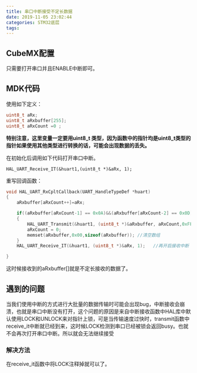 ```yaml
---
title: 串口中断接受不定长数据
date: 2019-11-05 23:02:44
categories: STM32底层
tags:
---
```


## CubeMX配置

只需要打开串口并且ENABLE中断即可。

## MDK代码

使用如下定义：

``` C
uint8_t aRx;
uint8_t aRxbuffer[255];
uint8_t aRxCount =0 ;
```

**特别注意，这里变量一定要用uint8_t 类型，因为函数中的指针均是uint8_t类型的指针如果使用其他类型进行转换的话，可能会出现数据的丢失。**

在初始化后调用如下代码打开串口中断。

`HAL_UART_Receive_IT(&huart1,(uint8_t *)&aRx, 1);`

重写回调函数：

``` c
void HAL_UART_RxCpltCallback(UART_HandleTypeDef *huart)
{
    aRxbuffer[aRxCount++]=aRx;

    if((aRxbuffer[aRxCount-1] == 0x0A)&&(aRxbuffer[aRxCount-2] == 0x0D)) //判断结束位
    {
        HAL_UART_Transmit(&huart1, (uint8_t *)&aRxbuffer, aRxCount,0xFFFF); //将收到的信息发送出去
        aRxCount = 0;
        memset(aRxbuffer,0x00,sizeof(aRxbuffer)); //清空数组
    }
    HAL_UART_Receive_IT(&huart1, (uint8_t *)&aRx, 1);   //再开启接收中断

}
```

这时候接收到的aRxbuffer[]就是不定长接收的数据了。

## 遇到的问题

当我们使用中断的方式进行大批量的数据传输时可能会出现bug，中断接收会崩溃，也就是串口中断没有打开，这个问题的原因是来自中断接收函数中HAL库中默认使用LOCK和UNLOCK来对指针上锁，可是当传输速度过快时，transmit函数中receive_it中断就已经到来，这时候LOCK检测到串口已经被锁会返回busy。也就不会再次打开串口中断。所以就会无法继续接受

### 解决方法

在receive_it函数中将LOCK注释掉就可以了。